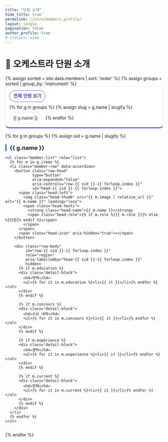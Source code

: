 ```yaml
---
title: "단원 소개"
hide_title: true
permalink: /intro/members_profile/
layout: single
pagination: false
author_profile: true
# classes: wide
---
```


# 🎯 오케스트라 단원 소개

<!-- ▷ 상단: 악기별 필터 -->
<div class="instrument-filter" id="instrument-filter" role="navigation" aria-label="악기별 필터">
  {% assign sorted = site.data.members | sort: 'order' %}
  {% assign groups = sorted | group_by: 'instrument' %}
  <ul class="instrument-filter__list" role="list">
    <li><button type="button" class="if-item is-active" data-target="all" aria-current="true">전체 단원 보기</button></li>
    {% for g in groups %}
      {% assign slug = g.name | slugify %}
      <li><button type="button" class="if-item" data-target="inst-{{ slug }}">{{ g.name }}</button></li>
    {% endfor %}
  </ul>
</div>

<!-- ▷ 본문: 악기별 섹션/리스트형 뷰 -->
<div class="members-sections" id="members-sections">
  {% for g in groups %}
  {% assign sid = g.name | slugify %}
  <section class="instrument-section" aria-labelledby="title-{{ sid }}" data-section-id="inst-{{ sid }}">
    <h2 class="instrument-title" id="title-{{ sid }}">{{ g.name }}</h2>

    <ul class="member-list" role="list">
      {% for m in g.items %}
      <li class="member-row" data-accordion>
        <button class="row-head"
                type="button"
                aria-expanded="false"
                aria-controls="row-{{ sid }}-{{ forloop.index }}"
                id="head-{{ sid }}-{{ forloop.index }}">
          <span class="head-left">
            <img class="head-thumb" src="{{ m.image | relative_url }}" alt="{{ m.name }}" loading="lazy">
            <span class="head-texts">
              <strong class="head-name">{{ m.name }}</strong>
              <span class="head-role">{% if m.role %}{{ m.role }}{% else %}단원{% endif %}</span>
            </span>
          </span>
          <span class="head-icon" aria-hidden="true">▾</span>
        </button>

        <div class="row-body"
             id="row-{{ sid }}-{{ forloop.index }}"
             role="region"
             aria-labelledby="head-{{ sid }}-{{ forloop.index }}"
             hidden>
          {% if m.education %}
          <div class="detail-block">
            <h4>학력</h4>
            <ul>{% for it in m.education %}<li>{{ it }}</li>{% endfor %}</ul>
          </div>
          {% endif %}

          {% if m.concours %}
          <div class="detail-block">
            <h4>수상 내역</h4>
            <ul>{% for it in m.concours %}<li>{{ it }}</li>{% endfor %}</ul>
          </div>
          {% endif %}

          {% if m.experience %}
          <div class="detail-block">
            <h4>경력</h4>
            <ul>{% for it in m.experience %}<li>{{ it }}</li>{% endfor %}</ul>
          </div>
          {% endif %}

          {% if m.current %}
          <div class="detail-block">
            <h4>현재</h4>
            <ul>{% for it in m.current %}<li>{{ it }}</li>{% endfor %}</ul>
          </div>
          {% endif %}
        </div>
      </li>
      {% endfor %}
    </ul>
  </section>
  {% endfor %}
</div>

<!-- ========== JS: 필터/아코디언/해시 연동 ========== -->
<script>
(function(){
  const filterWrap = document.getElementById('instrument-filter');
  const sections   = [...document.querySelectorAll('[data-section-id]')];
  const root       = document.getElementById('members-sections');

  function setActiveFilter(btn){
    filterWrap.querySelectorAll('.if-item').forEach(b=>{
      b.classList.toggle('is-active', b === btn);
      b.removeAttribute('aria-current');
    });
    btn.setAttribute('aria-current','true');
  }

  function showSection(id){
    const all = (id === 'all');
    sections.forEach(sec=>{
      const show = all || sec.dataset.sectionId === id;
      sec.style.display = show ? '' : 'none';
    });
    if (!all){
      const target = sections.find(s => s.dataset.sectionId === id);
      if (target) target.scrollIntoView({behavior:'smooth', block:'start'});
    }
  }

  // 필터 클릭
  filterWrap.addEventListener('click', (e)=>{
    const btn = e.target.closest('.if-item');
    if(!btn) return;
    const id = btn.dataset.target;
    setActiveFilter(btn);
    showSection(id);
    if (id === 'all') history.replaceState(null,'',location.pathname+location.search);
    else location.hash = id;
  });

  // 해시 → 초기 상태 반영
  function applyHashOnLoad(){
    const hash = decodeURIComponent(location.hash.replace('#',''));
    const btn  = hash && filterWrap.querySelector(`.if-item[data-target="${hash}"]`);
    if (btn){
      setActiveFilter(btn);
      showSection(hash);
    }else{
      const allBtn = filterWrap.querySelector('.if-item[data-target="all"]');
      setActiveFilter(allBtn);
      showSection('all');
    }
  }
  window.addEventListener('hashchange', applyHashOnLoad);
  applyHashOnLoad();

  // 아코디언(행 토글)
  function toggleRow(head){
    const row  = head.closest('[data-accordion]');
    const body = row.querySelector('.row-body');
    const isOpen = head.getAttribute('aria-expanded') === 'true';
    head.setAttribute('aria-expanded', String(!isOpen));
    body.hidden = isOpen;
    if (!isOpen && matchMedia('(max-width: 1023px)').matches) {
      body.scrollIntoView({behavior:'smooth', block:'nearest'});
    }
  }
  root.addEventListener('click', (e)=>{
    const head = e.target.closest('.row-head');
    if(!head) return;
    toggleRow(head);
  });
  root.addEventListener('keydown', (e)=>{
    const head = e.target.closest('.row-head');
    if(!head) return;
    if (e.key === ' ' || e.key === 'Spacebar' || e.key === 'Enter') { e.preventDefault(); toggleRow(head); return; }
    if (e.key === 'ArrowDown' || e.key === 'ArrowUp') {
      e.preventDefault();
      const heads = [...head.closest('.member-list').querySelectorAll('.row-head')];
      const idx = heads.indexOf(head);
      const next = (e.key === 'ArrowDown') ? heads[idx+1] : heads[idx-1];
      next?.focus();
    }
  });
})();
</script>

<!-- ========== CSS (페이지 내 포함) ========== -->
<style>
/* ===== 페이지 폭 확장: 데스크톱에서 여백까지 활용 (좌측 여백까지 사용) ===== */
:root{ --page-max: 1600px; --page-max-xl: 1760px; }

/* 페이지 본문 폭을 넓히고 좌우 패딩을 줄여서 여백 활용 */
.layout--single .page__content { width: 100%; padding-left: 12px; padding-right: 12px; }
.layout--single.wide .page__content { max-width: var(--page-max); }

/* 상단 필터/섹션 컨테이너도 같은 폭으로 중앙 정렬 */
.instrument-filter,
.members-sections { max-width: var(--page-max); margin-inline: auto; }

/* 초대형 화면에서 더 넓게 */
@media (min-width: 1800px){
  .layout--single.wide .page__content,
  .instrument-filter,
  .members-sections { max-width: var(--page-max-xl); }
}

/* ---------- 상단 악기 필터 ---------- */
.instrument-filter{ margin: 8px 0 16px; }
.instrument-filter__list{
  list-style:none; margin:0; padding:12px; border:1px solid #e6e6ef; border-radius:12px;
  display:flex; flex-wrap:wrap; gap:8px 12px; align-items:center;
  border-bottom:3px solid #5a3bf0;
  background:#fff;
}
.if-item{
  display:inline-block; line-height:1; padding:10px 12px; border-radius:999px; border:1px solid #dfe1e6;
  background:#fff; color:#333; font-size:.92rem; cursor:pointer;
}
.if-item:hover{ background:#f7f8fb; }
.if-item.is-active{ border-color:#5a3bf0; color:#5a3bf0; font-weight:700; }
@media (min-width: 1280px){
  .instrument-filter__list{ padding:14px 16px; gap:10px 14px; }
  .if-item{ font-size:.95rem; }
}

/* ---------- 리스트/섹션(모바일 우선) ---------- */
.members-sections{ display:block; }
.instrument-section{ margin: 18px 0 28px; }
.instrument-title{
  font-size:1.15rem; margin: 0 0 10px;
  border-left: 4px solid #2a7ae2; padding-left: 10px;
}

.member-list{ list-style:none; margin:0; padding:0; border-top:1px solid #eee; }
.member-row{ border-bottom:1px solid #eee; }

/* 헤더 버튼(터치 타겟 44px 이상) */
.row-head{
  width:100%; min-height: 52px;
  display:flex; align-items:center; justify-content:space-between;
  gap:10px; padding:12px; background:#fff; border:0; cursor:pointer; text-align:left;
}
.row-head:focus-visible{ outline: none; box-shadow:0 0 0 3px #2a7ae2; border-radius:10px; }
.head-left{ display:flex; align-items:center; gap:12px; min-width:0; }
.head-thumb{ width:52px; height:70px; object-fit:cover; border-radius:8px; background:#f6f7f9; flex: 0 0 auto; }
.head-texts{ display:flex; flex-direction:column; min-width:0; }
.head-name{ font-size:.98rem; color:#111; line-height:1.25; word-break:keep-all; }
.head-role{ font-size:.78rem; color:#666; }
.head-icon{ flex: 0 0 auto; opacity:.6; transform: rotate(0deg); transition: transform .15s ease; }
.row-head[aria-expanded="true"] .head-icon{ transform: rotate(180deg); }

/* 본문 */
.row-body{ padding: 0 12px 12px 76px; }
.detail-block{ margin:10px 0 0; }
.detail-block h4{ margin:0 0 6px; font-size:.9rem; color:#222; }
.detail-block ul{ margin:0; padding-left:18px; }
.detail-block li{ margin:.2rem 0; line-height:1.45; }

/* ------- 태블릿(>=768px) ------- */
@media (min-width: 768px){
  .row-head{ padding:14px 16px; min-height: 56px; }
  .head-thumb{ width:60px; height:80px; }
  .head-name{ font-size:1rem; }
  .head-role{ font-size:.8rem; }
  .row-body{ padding: 0 16px 14px 96px; }
}

/* ------- 데스크톱(>=1024px) ------- */
/* 2열 → 대형 해상도에서 3, 초대형에서 4열까지 확장 */
@media (min-width: 1024px){
  .member-list{
    display: grid;
    grid-template-columns: repeat(2, minmax(0,1fr));
    gap: 14px;
    border-top: 0;
  }
  .member-row{
    border: 1px solid #e8e8ea; border-radius: 12px; overflow: hidden; background: #fff;
  }
  .row-head{ padding: 14px; min-height: 60px; border-bottom: 1px solid #f0f0f2; }
  .row-body{ padding: 12px 14px 14px 90px; }
  .head-thumb{ width:64px; height:86px; }
}
@media (min-width: 1280px){
  .member-list{ grid-template-columns: repeat(3, minmax(0,1fr)); }   /* ✅ 3열 */
}
@media (min-width: 1536px){
  .member-list{ grid-template-columns: repeat(4, minmax(0,1fr)); }   /* ✅ 4열 */
}

@media (min-width: 1800px){
  .member-list{ grid-template-columns: repeat(5, minmax(0,1fr)); }
}

/* 모션 최소화 존중 */
@media (prefers-reduced-motion: reduce){
  .head-icon{ transition:none !important; }
}
</style>